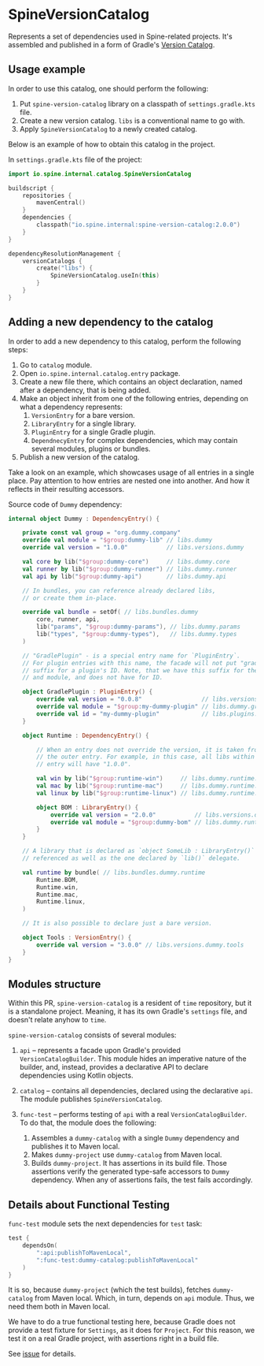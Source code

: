 # SpineVersionCatalog

Represents a set of dependencies used in Spine-related projects. It's assembled 
and published in a form of Gradle's [Version Catalog](https://docs.gradle.org/current/userguide/platforms.html#sec:sharing-catalogs).


## Usage example

In order to use this catalog, one should perform the following:

 1. Put `spine-version-catalog` library on a classpath of `settings.gradle.kts` file.
 2. Create a new version catalog. `libs` is a conventional name to go with.
 3. Apply `SpineVersionCatalog` to a newly created catalog.

Below is an example of how to obtain this catalog in the project.

In `settings.gradle.kts` file of the project:

```kotlin
import io.spine.internal.catalog.SpineVersionCatalog

buildscript {
    repositories {
        mavenCentral()
    }
    dependencies {
        classpath("io.spine.internal:spine-version-catalog:2.0.0")
    }
}

dependencyResolutionManagement {
    versionCatalogs {
        create("libs") {
            SpineVersionCatalog.useIn(this)
        }
    }
}
```


## Adding a new dependency to the catalog

In order to add a new dependency to this catalog, perform the following steps:

 1. Go to `catalog` module.
 2. Open `io.spine.internal.catalog.entry` package.
 3. Create a new file there, which contains an object declaration, named after 
a dependency, that is being added.
 4. Make an object inherit from one of the following entries, depending on what 
a dependency represents:
    1. `VersionEntry` for a bare version.
    2. `LibraryEntry` for a single library.
    3. `PluginEntry` for a single Gradle plugin.
    4. `DependnecyEntry` for complex dependencies, which may contain several modules,
    plugins or bundles.
 5. Publish a new version of the catalog.

Take a look on an example, which showcases usage of all entries in a single place.
Pay attention to how entries are nested one into another. And how it reflects in
their resulting accessors.

Source code of `Dummy` dependency:

```kotlin
internal object Dummy : DependencyEntry() {

    private const val group = "org.dummy.company"
    override val module = "$group:dummy-lib" // libs.dummy
    override val version = "1.0.0"           // libs.versions.dummy

    val core by lib("$group:dummy-core")     // libs.dummy.core
    val runner by lib("$group:dummy-runner") // libs.dummy.runner
    val api by lib("$group:dummy-api")       // libs.dummy.api

    // In bundles, you can reference already declared libs,
    // or create them in-place.

    override val bundle = setOf( // libs.bundles.dummy
        core, runner, api,
        lib("params", "$group:dummy-params"), // libs.dummy.params
        lib("types", "$group:dummy-types"),   // libs.dummy.types
    )

    // "GradlePlugin" - is a special entry name for `PluginEntry`.
    // For plugin entries with this name, the facade will not put "gradlePlugin"
    // suffix for a plugin's ID. Note, that we have this suffix for the version
    // and module, and does not have for ID.

    object GradlePlugin : PluginEntry() {
        override val version = "0.0.8"                 // libs.versions.dummy.gradlePlugin
        override val module = "$group:my-dummy-plugin" // libs.dummy.gradlePlugin
        override val id = "my-dummy-plugin"            // libs.plugins.dummy
    }

    object Runtime : DependencyEntry() {

        // When an entry does not override the version, it is taken from
        // the outer entry. For example, in this case, all libs within "Runtime"
        // entry will have "1.0.0".

        val win by lib("$group:runtime-win")     // libs.dummy.runtime.win
        val mac by lib("$group:runtime-mac")     // libs.dummy.runtime.mac
        val linux by lib("$group:runtime-linux") // libs.dummy.runtime.linux

        object BOM : LibraryEntry() {
            override val version = "2.0.0"           // libs.versions.dummy.runtime.bom
            override val module = "$group:dummy-bom" // libs.dummy.runtime.bom
        }
    }

    // A library that is declared as `object SomeLib : LibraryEntry()` can be
    // referenced as well as the one declared by `lib()` delegate.

    val runtime by bundle( // libs.bundles.dummy.runtime
        Runtime.BOM,
        Runtime.win,
        Runtime.mac,
        Runtime.linux,
    )

    // It is also possible to declare just a bare version.

    object Tools : VersionEntry() {
        override val version = "3.0.0" // libs.versions.dummy.tools
    }
}
```


## Modules structure

Within this PR, `spine-version-catalog` is a resident of `time` repository, but
it is a standalone project. Meaning, it has its own Gradle's `settings` file,
and doesn't relate anyhow to `time`.

`spine-version-catalog` consists of several modules:

1. `api` – represents a facade upon Gradle's provided `VersionCatalogBuilder`. 
This module hides an imperative nature of the builder, and, instead, provides
a declarative API to declare dependencies using Kotlin objects.

2. `catalog` – contains all dependencies, declared using the declarative `api`. 
The module publishes `SpineVersionCatalog`.

3. `func-test` – performs testing of `api` with a real `VersionCatalogBuilder`.
To do that, the module does the following:

   1. Assembles a `dummy-catalog` with a single `Dummy` dependency and publishes
   it to Maven local.
   2. Makes `dummy-project` use `dummy-catalog` from Maven local. 
   3. Builds `dummy-project`. It has assertions in its build file. Those assertions verify
   the generated type-safe accessors to `Dummy` dependency. When any of assertions
   fails, the test fails accordingly.


## Details about Functional Testing

`func-test` module sets the next dependencies for `test` task:

```kotlin
test {
    dependsOn(
        ":api:publishToMavenLocal",
        ":func-test:dummy-catalog:publishToMavenLocal"
    )
}
```

It is so, because `dummy-project` (which the test builds), fetches `dummy-catalog` 
from Maven local. Which, in turn, depends on `api` module. Thus, we need them both in Maven local.

We have to do a true functional testing here, because Gradle does not provide 
a test fixture for `Settings`, as it does for `Project`. For this reason, we test 
it on a real Gradle project, with assertions right in a build file.

See [issue](https://github.com/gradle/gradle/issues/20807) for details.
